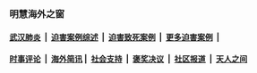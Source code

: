 
### 明慧海外之窗

####  [武汉肺炎](indexes/365.md?t=06081201) &nbsp;|&nbsp;  [迫害案例综述](indexes/328.md?t=06081201) &nbsp;|&nbsp; [迫害致死案例](indexes/277.md?t=06081201)  &nbsp;|&nbsp; [更多迫害案例](indexes/81.md?t=06081201)  &nbsp;|&nbsp; 
####  [时事评论](indexes/19.md?t=06081201) &nbsp;|&nbsp; [海外简讯](indexes/245.md?t=06081201)&nbsp;|&nbsp;  [社会支持](indexes/140.md?t=06081201) &nbsp;|&nbsp; [褒奖决议](indexes/282.md?t=06081201) &nbsp;|&nbsp; [社区报道](indexes/91.md?t=06081201)  &nbsp;|&nbsp; [天人之间](indexes/78.md?t=06081201) 

